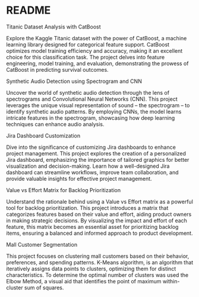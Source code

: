 # README 
Titanic Dataset Analysis with CatBoost

Explore the Kaggle Titanic dataset with the power of CatBoost, a machine learning library designed for categorical feature support. CatBoost optimizes model training efficiency and accuracy, making it an excellent choice for this classification task. The project delves into feature engineering, model training, and evaluation, demonstrating the prowess of CatBoost in predicting survival outcomes.

Synthetic Audio Detection using Spectrogram and CNN

Uncover the world of synthetic audio detection through the lens of spectrograms and Convolutional Neural Networks (CNN). This project leverages the unique visual representation of sound – the spectrogram – to identify synthetic audio patterns. By employing CNNs, the model learns intricate features in the spectrogram, showcasing how deep learning techniques can enhance audio analysis.

Jira Dashboard Customization

Dive into the significance of customizing Jira dashboards to enhance project management. This project explores the creation of a personalized Jira dashboard, emphasizing the importance of tailored graphics for better visualization and decision-making. Learn how a well-designed Jira dashboard can streamline workflows, improve team collaboration, and provide valuable insights for effective project management.

Value vs Effort Matrix for Backlog Prioritization

Understand the rationale behind using a Value vs Effort matrix as a powerful tool for backlog prioritization. This project introduces a matrix that categorizes features based on their value and effort, aiding product owners in making strategic decisions. By visualizing the impact and effort of each feature, this matrix becomes an essential asset for prioritizing backlog items, ensuring a balanced and informed approach to product development.

Mall Customer Segmentation

This project focuses on clustering mall customers based on their behavior, preferences, and spending patterns. K-Means algorithm, is an algorithm that iteratively assigns data points to clusters, optimizing them for distinct characteristics. To determine the optimal number of clusters was used the Elbow Method, a visual aid that identifies the point of maximum within-cluster sum of squares. 





